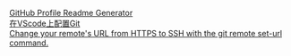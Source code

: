 [GitHub Profile Readme Generator](https://arturssmirnovs.github.io/github-profile-readme-generator/)  
[在VScode上配置Git](https://zhuanlan.zhihu.com/p/31417255)  
[Change your remote's URL from HTTPS to SSH with the git remote set-url command.](https://docs.github.com/en/get-started/getting-started-with-git/managing-remote-repositories#switching-remote-urls-from-ssh-to-https)  
